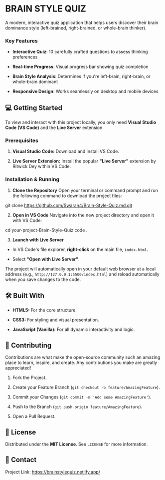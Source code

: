# BRAIN STYLE QUIZ

A modern, interactive quiz application that helps users discover their brain dominance style (left-brained, right-brained, or whole-brain thinker).

### Key Features

* **Interactive Quiz**: 10 carefully crafted questions to assess thinking preferences

* **Real-time Progress**: Visual progress bar showing quiz completion

* **Brain Style Analysis**: Determines if you're left-brain, right-brain, or whole-brain dominant

* **Responsive Design**: Works seamlessly on desktop and mobile devices

## 💻 Getting Started

To view and interact with this project locally, you only need **Visual Studio Code (VS Code)** and the **Live Server** extension.

### Prerequisites

1. **Visual Studio Code:** Download and install VS Code.

2. **Live Server Extension:** Install the popular **"Live Server"** extension by Ritwick Dey within VS Code.

### Installation & Running

1. **Clone the Repository**
   Open your terminal or command prompt and run the following command to download the project files:

git clone https://github.com/Swaran4/Brain-Style-Quiz.md.git


2. **Open in VS Code**
Navigate into the new project directory and open it with VS Code:

cd your-project-Brain-Style-Quiz
code .


3. **Launch with Live Server**

* In VS Code's file explorer, **right-click** on the main file, `index.html`.

* Select **"Open with Live Server"**.

The project will automatically open in your default web browser at a local address (e.g., `http://127.0.0.1:5500/index.html`) and reload automatically when you save changes to the code.

## 🛠️ Built With

* **HTML5:** For the core structure.

* **CSS3:** For styling and visual presentation.

* **JavaScript (Vanilla):** For all dynamic interactivity and logic.

## 🤝 Contributing

Contributions are what make the open-source community such an amazing place to learn, inspire, and create. Any contributions you make are greatly appreciated!

1. Fork the Project.

2. Create your Feature Branch (`git checkout -b feature/AmazingFeature`).

3. Commit your Changes (`git commit -m 'Add some AmazingFeature'`).

4. Push to the Branch (`git push origin feature/AmazingFeature`).

5. Open a Pull Request.

## 📄 License

Distributed under the **MIT License**. See `LICENSE` for more information.

## 📧 Contact

Project Link: https://brainstylequiz.netlify.app/
